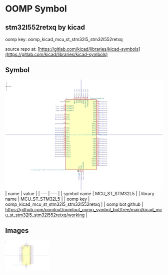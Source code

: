 # OOMP Symbol  
## stm32l552retxq  by kicad  
  
oomp key: oomp_kicad_mcu_st_stm32l5_stm32l552retxq  
  
source repo at: [https://gitlab.com/kicad/libraries/kicad-symbols](https://gitlab.com/kicad/libraries/kicad-symbols)  
## Symbol  
  
[![working.png](working_600.png)](working.png)  
| name | value | 
| --- | --- | 
| symbol name | MCU_ST_STM32L5 | 
| library name | MCU_ST_STM32L5 | 
| oomp key | oomp_kicad_mcu_st_stm32l5_stm32l552retxq | 
| oomp bot github | https://github.com/oomlout/oomlout_oomp_symbol_bot/tree/main/kicad_mcu_st_stm32l5_stm32l552retxq/working | 
## Images  
  
[![working.png](working_140.png)](working.png)  
